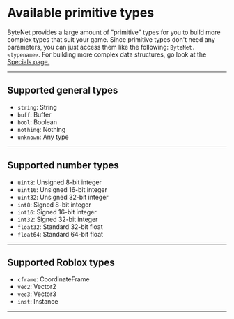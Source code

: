 <div class="docs" markdown="span">

<h1>Available primitive types</h1>

</div>

ByteNet provides a large amount of "primitive" types for you to build more complex types that suit your game. Since primitive types don't need any parameters, you can just access them like the following: `ByteNet.<typename>`. For building more complex data structures, go look at the <a href="../Specials">Specials page.</a>

---
## Supported general types
- `string`: String
- `buff`: Buffer
- `bool`: Boolean
- `nothing`: Nothing
- `unknown`: Any type
---
## Supported number types
- `uint8`: Unsigned 8-bit integer
- `uint16`: Unsigned 16-bit integer
- `uint32`: Unsigned 32-bit integer
- `int8`: Signed 8-bit integer
- `int16`: Signed 16-bit integer
- `int32`: Signed 32-bit integer
- `float32`: Standard 32-bit float
- `float64`: Standard 64-bit float
---
## Supported Roblox types
- `cframe`: CoordinateFrame
- `vec2`: Vector2
- `vec3`: Vector3
- `inst`: Instance
---
